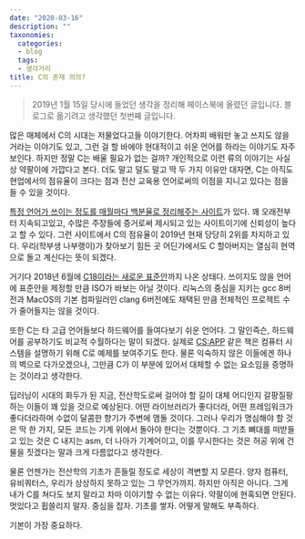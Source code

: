 ```yaml
---
date: "2020-03-16"
description: ""
taxonomies:
  categories:
  - blog
  tags:
  - 생각거리
title: C의 존재 의의?
---
```


> 2019년 1월 15일 당시에 들었던 생각을 정리해 페이스북에 올렸던 글입니다. 블로그로 옮기려고 생각했던 첫번째 글입니다.

많은 매체에서 C의 시대는 저물었다고들 이야기한다. 어차피 배워만 놓고 쓰지도 않을 거라는 이야기도 있고, 그런 걸 할 바에야 현대적이고 쉬운 언어를 하라는 이야기도 자주 보인다. 하지만 정말 C는 배울 필요가 없는 걸까?
개인적으로 이런 류의 이야기는 사실상 약팔이에 가깝다고 본다. 더도 말고 덜도 말고 딱 두 가지 이유만 대자면, C는 아직도 현업에서의 점유율이 크다는 점과 전산 교육용 언어로써의 이점을 지니고 있다는 점을 들 수 있을 것이다.
<!-- more -->
[특정 언어가 쓰이는 정도를 매월마다 백분율로 정리해주는 사이트](https://www.tiobe.com/tiobe-index/)가 있다. 꽤 오래전부터 지속되고있고, 수많은 주장들에 증거로써 제시되고 있는 사이트이기에 신뢰성이 높다고 할 수 있다. 그런 사이트에서 C의 점유율이 2019년 현재 당당히 2위를 차지하고 있다. 우리(학부생 나부랭이)가 찾아보기 힘든 곳 어딘가에서도 C 할아버지는 열심히 현역으로 돌고 계신다는 뜻이 되겠다.

거기다 2018년 6월에 [C18이라는 새로운 표준안](https://www.iso.org/standard/74528.html)까지 나온 상태다. 쓰이지도 않을 언어에 표준안을 제정할 만큼 ISO가 바보는 아닐 것이다. 리눅스의 중심을 지키는 gcc 8버전과 MacOS의 기본 컴파일러인 clang 6버전에도 채택된 만큼 전체적인 프로젝트 수가 줄어들지는 않을 것이다.

또한 C는 타 고급 언어들보다 하드웨어를 들여다보기 쉬운 언어다. 그 말인즉슨, 하드웨어를 공부하기도 비교적 수월하다는 말이 되겠다. 실제로 [CS:APP](http://mobile.kyobobook.co.kr/showcase/book/KOR/9791185475219) 같은 책은 컴퓨터 시스템을 설명하기 위해 C로 예제를 보여주기도 한다. 물론 익숙하지 않은 이들에겐 하나의 벽으로 다가오겠으나, 그만큼 C가 이 부분에 있어서 대체할 수 없는 요소임을 증명하는 것이라고 생각한다.

딥러닝이 시대의 화두가 된 지금, 전산학도로써 걸어야 할 길이 대체 어디인지 갈팡질팡하는 이들이 꽤 있을 것으로 예상된다. 어떤 라이브러리가 좋다더라, 어떤 프레임워크가 좋다더라하며 수없이 달콤한 향기가 주변에 맴돌 것이다. 그러나 우리가 명심해야 할 것은 딱 한 가지, 모든 코드는 기계 위에서 돌아야 한다는 것뿐이다. 그 기초 뼈대를 떠받들고 있는 것은 C 내지는 asm, 더 나아가 기계어이고, 이를 무시한다는 것은 허공 위에 건물을 짓겠다는 말과 크게 다름없다고 생각한다.

물론 언젠가는 전산학의 기초가 흔들릴 정도로 세상이 격변할 지 모른다. 양자 컴퓨터, 유비쿼터스, 우리가 상상하지 못하고 있는 그 무언가까지. 하지만 아직은 아니다. 그게 내가 C를 쳐다도 보지 말라고 차마 이야기할 수 없는 이유다. 약팔이에 현혹되면 안된다. 멋있다고 휩쓸리지 말자. 중심을 잡자. 기초를 쌓자. 어떻게 말해도 부족하다.

기본이 가장 중요하다.